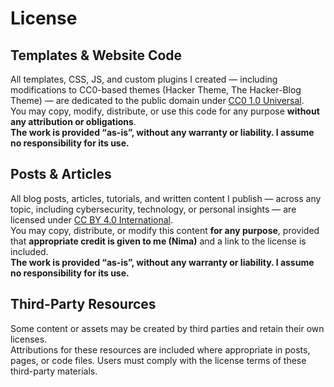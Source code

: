 # License

## Templates & Website Code
All templates, CSS, JS, and custom plugins I created — including modifications to CC0-based themes (Hacker Theme, The Hacker-Blog Theme) — are dedicated to the public domain under [CC0 1.0 Universal](https://creativecommons.org/publicdomain/zero/1.0/).  
You may copy, modify, distribute, or use this code for any purpose **without any attribution or obligations**.  
**The work is provided “as-is”, without any warranty or liability. I assume no responsibility for its use.**

## Posts & Articles
All blog posts, articles, tutorials, and written content I publish — across any topic, including cybersecurity, technology, or personal insights — are licensed under [CC BY 4.0 International](https://creativecommons.org/licenses/by/4.0/).  
You may copy, distribute, or modify this content **for any purpose**, provided that **appropriate credit is given to me (Nima)** and a link to the license is included.  
**The work is provided “as-is”, without any warranty or liability. I assume no responsibility for its use.**

## Third-Party Resources
Some content or assets may be created by third parties and retain their own licenses.  
Attributions for these resources are included where appropriate in posts, pages, or code files. Users must comply with the license terms of these third-party materials.